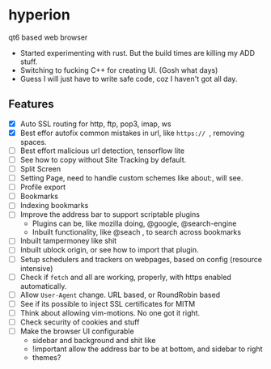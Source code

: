 # hyperion

qt6 based web browser

- Started experimenting with rust. But the build times are killing my ADD stuff.
- Switching to fucking C++ for creating UI. (Gosh what days)
- Guess I will just have to write safe code, coz I haven't got all day.

## Features

- [x] Auto SSL routing for http, ftp, pop3, imap, ws
- [x] Best effor autofix common mistakes in url, like `https:// `, removing spaces.
- [ ] Best effort malicious url detection, tensorflow lite
- [ ] See how to copy without Site Tracking by default.
- [ ] Split Screen
- [ ] Setting Page, need to handle custom schemes like about:, will see.
- [ ] Profile export
- [ ] Bookmarks
- [ ] Indexing bookmarks
- [ ] Improve the address bar to support scriptable plugins
    - Plugins can be, like mozilla doing, @google, @search-engine
    - Inbuilt functionality, like @seach , to search across bookmarks
- [ ] Inbuilt tampermoney like shit
- [ ] Inbuilt ublock origin, or see how to import that plugin.
- [ ] Setup schedulers and trackers on webpages, based on config (resource intensive)
- [ ] Check if `fetch` and all are working, properly, with https enabled automatically.
- [ ] Allow `User-Agent` change. URL based, or RoundRobin based
- [ ] See if its possible to inject SSL certificates for MITM
- [ ] Think about allowing vim-motions. No one got it right.
- [ ] Check security of cookies and stuff
- [ ] Make the browser UI configurable
    - sidebar and background and shit like 
    - !important allow the address bar to be at bottom, and sidebar to right
    - themes?


